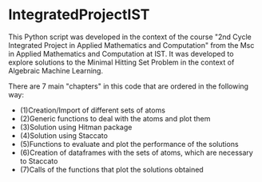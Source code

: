 # IntegratedProjectIST

This Python script was developed in the context of the course "2nd Cycle Integrated Project in Applied Mathematics and Computation" from the Msc in Applied Mathematics and Computation at IST.
It was developed to explore solutions to the Minimal Hitting Set Problem in the context of Algebraic Machine Learning.

There are 7 main "chapters" in this code that are ordered in the following way:

   - (1)Creation/Import of different sets of atoms
   - (2)Generic functions to deal with the atoms and plot them
   - (3)Solution using Hitman package
   - (4)Solution using Staccato
   - (5)Functions to evaluate and plot the performance of the solutions
   - (6)Creation of dataframes with the sets of atoms, which are necessary to Staccato 
   - (7)Calls of the functions that plot the solutions obtained 

